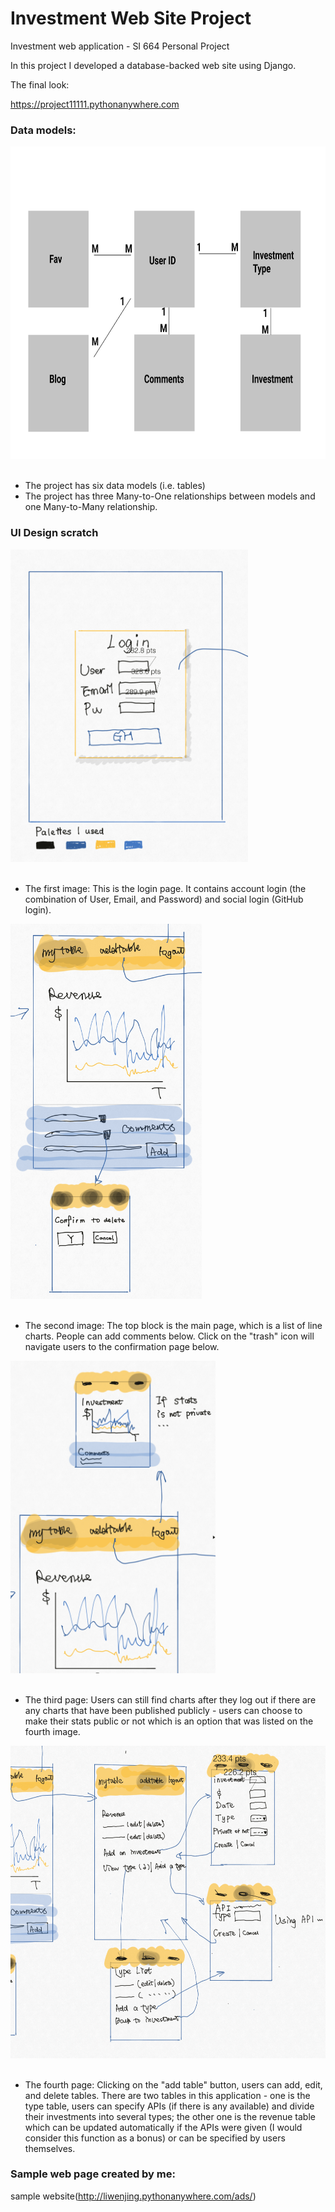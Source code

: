 # Investment Web Site Project
Investment web application - SI 664 Personal Project

In this project I developed a database-backed web site using Django.

The final look:

https://project11111.pythonanywhere.com


### Data models:

<img src="data-model.png" alt="Data Model" height="500" align="center" style="margin: auto; margin-bottom: 20px;">

- The project has six data models (i.e. tables)
- The project has three Many-to-One relationships between models and one Many-to-Many relationship.



### UI Design scratch

<img src="UI_design/IMG_1410.png" alt="Login Page" height="500" align="center" style="margin: auto; margin-bottom: 20px;">

* The first image: This is the login page. It contains account login (the combination of User, Email, and Password) and social login (GitHub login).

<img src="UI_design/IMG_1411.png" alt="Main Page" height="600" align="center" style="margin: auto; margin-bottom: 20px;">

* The second image: The top block is the main page, which is a list of line charts. People can add comments below. Click on the "trash" icon will navigate users to the confirmation page below.

<img src="UI_design/IMG_1412.png" alt="Log out Page" height="500" align="center" style="margin: auto; margin-bottom: 20px;">

* The third page: Users can still find charts after they log out if there are any charts that have been published publicly - users can choose to make their stats public or not which is an option that was listed on the fourth image.

<img src="UI_design/IMG_1413.png" alt="Edit Page" height="500" align="center" style="margin: auto; margin-bottom: 20px;">

* The fourth page: Clicking on the "add table" button, users can add, edit, and delete tables. There are two tables in this application - one is the type table, users can specify APIs (if there is any available) and divide their investments into several types; the other one is the revenue table which can be updated automatically if the APIs were given (I would consider this function as a bonus) or can be specified by users themselves.

### Sample web page created by me:

sample website(http://liwenjing.pythonanywhere.com/ads/)
